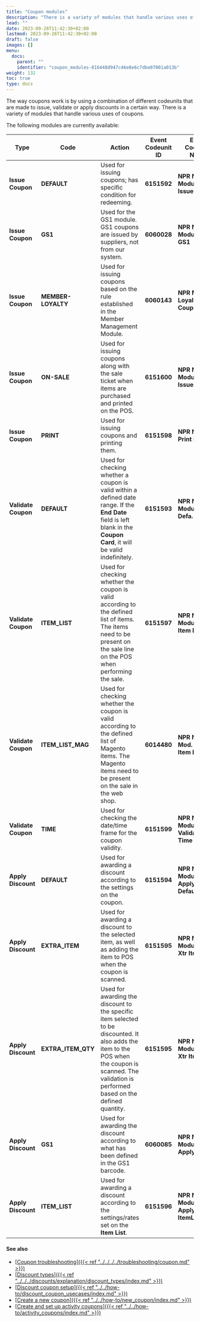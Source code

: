 ```yaml
---
title: "Coupon modules"
description: "There is a variety of modules that handle various uses of coupons. They are described in more detail in this article."
lead: ""
date: 2023-09-26T11:42:30+02:00
lastmod: 2023-09-26T11:42:30+02:00
draft: false
images: []
menu:
  docs:
    parent: ""
    identifier: "coupon_modules-816448d947c46e8e6c7dbe07001a013b"
weight: 132
toc: true
type: docs
---
```


The way coupons work is by using a combination of different codeunits that are made to issue, validate or apply discounts in a certain way. There is a variety of modules that handle various uses of coupons.

The following modules are currently available:

| Type      | Code |  Action  | Event Codeunit ID | Event Codeunit Name | 
| ----------- | ----------- | ----------- | ----------- | ----------- |
| **Issue Coupon** | **DEFAULT** | Used for issuing coupons; has specific condition for redeeming. | **6151592** | **NPR NpDc Module Issue: Default** |
| **Issue Coupon** | **GS1** | Used for the GS1 module. GS1 coupons are issued by suppliers, not from our system. | **6060028** | **NPR NpDc Module Issue GS1** |
| **Issue Coupon** | **MEMBER-LOYALTY** | Used for issuing coupons based on the rule established in the Member Management Module. | **6060143** | **NPR MM Loyalty Coupon Mgr** |
| **Issue Coupon** | **ON-SALE** | Used for issuing coupons along with the sale ticket when items are purchased and printed on the POS. | **6151600** | **NPR NpDc Module Issue: OnSale** |
| **Issue Coupon** | **PRINT** | Used for issuing coupons and printing them. | **6151598** | **NPR NpDc Print Module** |
| **Validate Coupon** | **DEFAULT** | Used for checking whether a coupon is valid within a defined date range. If the **End Date** field is left blank in the **Coupon Card**, it will be valid indefinitely. | **6151593** | **NPR NpDc ModuleValid.: Defa.** |
| **Validate Coupon** | **ITEM_LIST** | Used for checking whether the coupon is valid according to the defined list of items. The items need to be present on the sale line on the POS when performing the sale. | **6151597** | **NPR NpDc Module Valid. Item L.** |
| **Validate Coupon** | **ITEM_LIST_MAG** | Used for checking whether the coupon is valid according to the defined list of Magento items. The Magento items need to be present on the sale in the web shop. | **6014480** | **NPR NpDc Mod. Val. Item L. M.** |
| **Validate Coupon** | **TIME** | Used for checking the date/time frame for the coupon validity. | **6151599** | **NPR NpDc Module Validate: Time** |
| **Apply Discount** | **DEFAULT** | Used for awarding a discount according to the settings on the coupon. | **6151594** | **NPR NpDc Module Apply: Default** |
| **Apply Discount** | **EXTRA_ITEM** | Used for awarding a discount to the selected item, as well as adding the item to POS when the coupon is scanned. | **6151595** | **NPR NpDc ModuleApply: Xtr Item** |
| **Apply Discount** | **EXTRA_ITEM_QTY** | Used for awarding the discount to the specific item selected to be discounted. It also adds the item to the POS when the coupon is scanned. The validation is performed based on the defined quantity. | **6151595** | **NPR NpDc ModuleApply: Xtr Item** |
| **Apply Discount** | **GS1** | Used for awarding the discount according to what has been defined in the GS1 barcode. | **6060085** | **NPR NpDc Module Apply GS1** |
| **Apply Discount** | **ITEM_LIST** | Used for awarding a discount according to the settings/rates set on the **Item List**.  | **6151596** | **NPR NpDc Module Apply ItemList** |

#### See also

- [<ins>Coupon troubleshooting<ins>]({{< ref "../../../../troubleshooting/coupon.md" >}})
- [<ins>Discount types<ins>]({{< ref "../../../discounts/explanation/discount_types/index.md" >}})
- [<ins>Discount coupon setup<ins>]({{< ref "../../how-to/discount_coupon_usecases/index.md" >}})
- [<ins>Create a new coupon<ins>]({{< ref "../../how-to/new_coupon/index.md" >}})
- [<ins>Create and set up activity coupons<ins>]({{< ref "../../how-to/activity_coupons/index.md" >}})